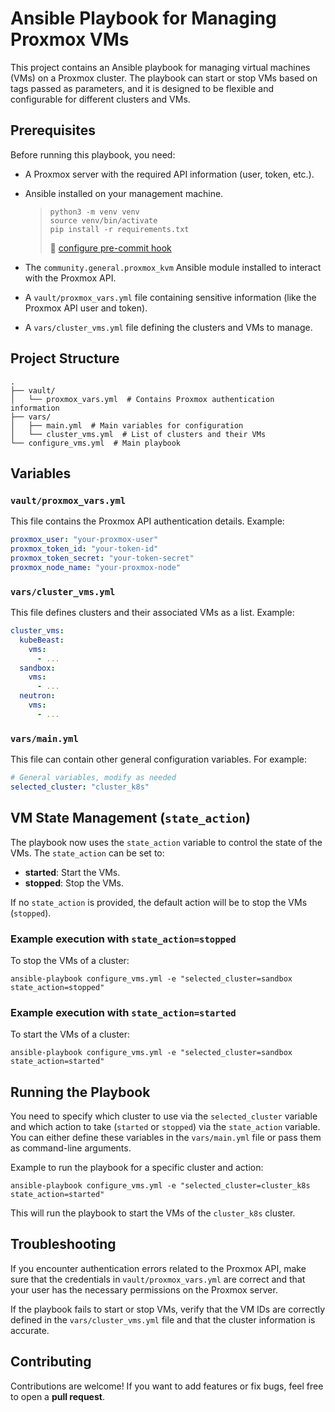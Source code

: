 # Ansible Playbook for Managing Proxmox VMs

This project contains an Ansible playbook for managing virtual machines (VMs) on a Proxmox cluster. The playbook can start or stop VMs based on tags passed as parameters, and it is designed to be flexible and configurable for different clusters and VMs.

## Prerequisites

Before running this playbook, you need:

- A Proxmox server with the required API information (user, token, etc.).

- Ansible installed on your management machine.

  > ```shell
  > python3 -m venv venv
  > source venv/bin/activate
  > pip install -r requirements.txt
  > ```
  >
  > :eyes: [configure pre-commit hook](https://xgueret.github.io/en/posts/pre_commit_hook/)
  >

  

- The `community.general.proxmox_kvm` Ansible module installed to interact with the Proxmox API.

- A `vault/proxmox_vars.yml` file containing sensitive information (like the Proxmox API user and token).

- A `vars/cluster_vms.yml` file defining the clusters and VMs to manage.

## Project Structure

```
.
├── vault/
│   └── proxmox_vars.yml  # Contains Proxmox authentication information
├── vars/
│   ├── main.yml  # Main variables for configuration
│   └── cluster_vms.yml  # List of clusters and their VMs
└── configure_vms.yml  # Main playbook

```

## Variables

### `vault/proxmox_vars.yml`

This file contains the Proxmox API authentication details. Example:

```yaml
proxmox_user: "your-proxmox-user"
proxmox_token_id: "your-token-id"
proxmox_token_secret: "your-token-secret"
proxmox_node_name: "your-proxmox-node"
```

### `vars/cluster_vms.yml`

This file defines clusters and their associated VMs as a list. Example:

```yaml
cluster_vms:
  kubeBeast:
    vms:
      - ...
  sandbox:
    vms:
      - ...
  neutron:
    vms:
      - ...
```

### `vars/main.yml`

This file can contain other general configuration variables. For example:

```yaml
# General variables, modify as needed
selected_cluster: "cluster_k8s"
```

## VM State Management (`state_action`)

The playbook now uses the `state_action` variable to control the state of the VMs. The `state_action` can be set to:

- **started**: Start the VMs.
- **stopped**: Stop the VMs.

If no `state_action` is provided, the default action will be to stop the VMs (`stopped`).

### Example execution with `state_action=stopped`

To stop the VMs of a cluster:

```shell
ansible-playbook configure_vms.yml -e "selected_cluster=sandbox state_action=stopped"
```

### Example execution with `state_action=started`

To start the VMs of a cluster:

```shell
ansible-playbook configure_vms.yml -e "selected_cluster=sandbox state_action=started"
```

## Running the Playbook

You need to specify which cluster to use via the `selected_cluster` variable and which action to take (`started` or `stopped`) via the `state_action` variable. You can either define these variables in the `vars/main.yml` file or pass them as command-line arguments.

Example to run the playbook for a specific cluster and action:

```shell
ansible-playbook configure_vms.yml -e "selected_cluster=cluster_k8s state_action=started"
```

This will run the playbook to start the VMs of the `cluster_k8s` cluster.

## Troubleshooting

If you encounter authentication errors related to the Proxmox API, make sure that the credentials in `vault/proxmox_vars.yml` are correct and that your user has the necessary permissions on the Proxmox server.

If the playbook fails to start or stop VMs, verify that the VM IDs are correctly defined in the `vars/cluster_vms.yml` file and that the cluster information is accurate.

## Contributing

Contributions are welcome! If you want to add features or fix bugs, feel free to open a **pull request**.
